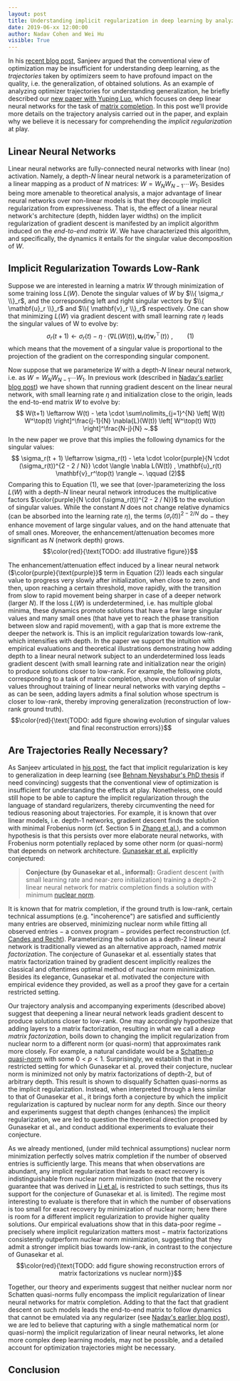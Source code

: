 ```yaml
---
layout: post
title: Understanding implicit regularization in deep learning by analyzing trajectories of gradient descent
date: 2019-06-xx 12:00:00
author: Nadav Cohen and Wei Hu
visible: True
---
```


In his [recent blog post](http://www.offconvex.org/2019/06/03/trajectories/), Sanjeev argued that the conventional view of optimization may be insufficient for understanding deep learning, as the *trajectories* taken by optimizers seem to have profound impact on the quality, i.e. the generalization, of obtained solutions.
As an example of analyzing optimizer trajectories for understanding generalization, he briefly described our [new paper with Yuping Luo](https://arxiv.org/abs/1905.13655), which focuses on deep linear neural networks for the task of [matrix completion](https://en.wikipedia.org/wiki/Matrix_completion).
In this post we'll provide more details on the trajectory analysis carried out in the paper, and explain why we believe it is necessary for comprehending the *implicit regularization* at play.

## Linear Neural Networks

Linear neural networks are fully-connected neural networks with linear (no) activation. 
Namely, a depth-$N$ linear neural network is a parameterization of a linear mapping as a product of $N$ matrices: $W = W_N W_{N-1} \cdots W_1$.
Besides being more amenable to theoretical analysis, a major advantage of linear neural networks over non-linear models is that they decouple implicit regularization from expressiveness.
That is, the effect of a linear neural network's architecture (depth, hidden layer widths) on the implicit regularization of gradient descent is manifested by an implicit algorithm induced on the *end-to-end matrix* $W$.
We have characterized this algorithm, and specifically, the dynamics it entails for the singular value decomposition of $W$.

## Implicit Regularization Towards Low-Rank

Suppose we are interested in learning a matrix $W$ through minimization of some training loss $L(W)$.
Denote the singular values of $W$ by $\\{ \sigma_r \\}_r$, and the corresponding left and right singular vectors by $\\{ \mathbf{u}_r \\}_r$ and $\\{ \mathbf{v}_r \\}_r$ respectively.
One can show that minimizing $L(W)$ via gradient descent with small learning rate $\eta$ leads the singular values of W to evolve by:
$$ \sigma_r(t + 1) \leftarrow \sigma_r(t) - \eta \cdot \langle \nabla L(W(t)) , \mathbf{u}_r(t) \mathbf{v}_r^\top(t) \rangle ~,
\qquad (1)$$
which means that the movement of a singular value is proportional to the projection of the gradient on the corresponding singular component.

Now suppose that we parameterize $W$ with a depth-$N$ linear neural network, i.e. as $W = W_N W_{N-1} \cdots W_1$.
In previous work (described in [Nadav's earlier blog post](http://www.offconvex.org/2018/03/02/acceleration-overparameterization/)) we have shown that running gradient descent on the linear neural network, with small learning rate $\eta$ and initialization close to the origin, leads the end-to-end matrix $W$ to evolve by:
$$ W(t+1) \leftarrow W(t) - \eta \cdot \sum\nolimits_{j=1}^{N} \left[ W(t) W^\top(t) \right]^\frac{j-1}{N} \nabla{L}(W(t)) \left[ W^\top(t) W(t) \right]^\frac{N-j}{N} ~.$$
In the new paper we prove that this implies the following dynamics for the singular values:
$$ \sigma_r(t + 1) \leftarrow \sigma_r(t) - \eta \cdot \color{purple}{N \cdot (\sigma_r(t))^{2 - 2 / N}} \cdot \langle \nabla L(W(t)) , \mathbf{u}_r(t) \mathbf{v}_r^\top(t) \rangle ~. \qquad (2)$$
Comparing this to Equation $(1)$, we see that (over-)parameterizing the loss $L(W)$ with a depth-$N$ linear neural network introduces the multiplicative factors $\color{purple}{N \cdot (\sigma_r(t))^{2 - 2 / N}}$ to the evolution of singular values.
While the constant $N$ does not change relative dynamics (can be absorbed into the learning rate $\eta$), the terms $(\sigma_r(t))^{2 - 2 / N}$ do $-$ they enhance movement of large singular values, and on the hand attenuate that of small ones.
Moreover, the enhancement/attenuation becomes more significant as $N$ (network depth) grows.
$$\color{red}{\text{TODO: add illustrative figure}}$$

The enhancement/attenuation effect induced by a linear neural network ($\color{purple}{\text{purple}}$ term in Equation $(2)$) leads each singular value to progress very slowly after initialization, when close to zero, and then, upon reaching a certain threshold, move rapidly, with the transition from slow to rapid movement being sharper in case of a deeper network (larger $N$).
If the loss $L(W)$ is underdetermined, i.e. has multiple global minima, these dynamics promote solutions that have a few large singular values and many small ones (that have yet to reach the phase transition between slow and rapid movement), with a gap that is more extreme the deeper the network is. 
This is an implicit regularization towards low-rank, which intensifies with depth.
In the paper we support the intuition with empirical evaluations and theoretical illustrations demonstrating how adding depth to a linear neural network subject to an underdetermined loss leads gradient descent (with small learning rate and initialization near the origin) to produce solutions closer to low-rank.
For example, the following plots, corresponding to a task of matrix completion, show evolution of singular values throughout training of linear neural networks with varying depths $-$ as can be seen, adding layers admits a final solution whose spectrum is closer to low-rank, thereby improving generalization (reconstruction of low-rank ground truth).
$$\color{red}{\text{TODO: add figure showing evolution of singular values and final reconstruction errors}}$$

## Are Trajectories Really Necessary?

As Sanjeev articulated in [his post](http://www.offconvex.org/2019/06/03/trajectories/), the fact that implicit regularization is key to generalization in deep learning (see [Behnam Neyshabur's PhD thesis](https://arxiv.org/pdf/1709.01953.pdf) if need convincing) suggests that the conventional view of optimization is insufficient for understanding the effects at play.
Nonetheless, one could still hope to be able to capture the implicit regularization through the language of standard regularizers, thereby circumventing the need for tedious reasoning about trajectories.
For example, it is known that over linear models, i.e. depth-$1$ networks, gradient descent finds the solution with minimal Frobenius norm (cf. Section 5 in [Zhang et al.](https://openreview.net/pdf?id=Sy8gdB9xx)), and a common hypothesis is that this persists over more elaborate neural networks, with Frobenius norm potentially replaced by some other norm (or quasi-norm) that depends on network architecture.
[Gunasekar et al.](https://papers.nips.cc/paper/7195-implicit-regularization-in-matrix-factorization.pdf) explicitly conjectured:

> **Conjecture (by Gunasekar et al., informal):**
> Gradient descent (with small learning rate and near-zero initialization) training a depth-$2$ linear neural network for matrix completion finds a solution with minimum [nuclear norm](https://en.wikipedia.org/wiki/Matrix_norm#Schatten_norms).

It is known that for matrix completion, if the ground truth is low-rank, certain technical assumptions (e.g. "incoherence") are satisfied and sufficiently many entries are observed, minimizing nuclear norm while fitting all observed entries $-$ a convex program $-$ provides perfect reconstruction (cf. [Candes and Recht](https://statweb.stanford.edu/~candes/papers/MatrixCompletion.pdf)).
Parameterizing the solution as a depth-$2$ linear neural network is traditionally viewed as an alternative approach, named *matrix factorization*.
The conjecture of Gunasekar et al. essentially states that matrix factorization trained by gradient descent implicitly realizes the classical and oftentimes optimal method of nuclear norm minimization.
Besides its elegance, Gunasekar et al. motivated the conjecture with empirical evidence they provided, as well as a proof they gave for a certain restricted setting.

Our trajectory analysis and accompanying experiments (described above) suggest that deepening a linear neural network leads gradient descent to produce solutions closer to low-rank.
One may accordingly hypothesize that adding layers to a matrix factorization, resulting in what we call a *deep matrix factorization*, boils down to changing the implicit regularization from nuclear norm to a different norm (or quasi-norm) that approximates rank more closely.
For example, a natural candidate would be a [Schatten-$p$ quasi-norm](https://en.wikipedia.org/wiki/Schatten_norm) with some $0 < p < 1$.
Surprisingly, we establish that in the restricted setting for which Gunasekar et al. proved their conjecture, nuclear norm is minimized not only by matrix factorizations of depth-$2$, but of arbitrary depth.
This result is shown to disqualify Schatten quasi-norms as the implicit regularization.
Instead, when interpreted through a lens similar to that of Gunasekar et al., it brings forth a conjecture by which the implicit regularization is captured by nuclear norm for any depth.
Since our theory and experiments suggest that depth changes (enhances) the implicit regularization, we are led to question the theoretical direction proposed by Gunasekar et al., and conduct additional experiments to evaluate their conjecture.

As we already mentioned, (under mild technical assumptions) nuclear norm minimization perfectly solves matrix completion if the number of observed entries is sufficiently large.
This means that when observations are abundant, any implicit regularization that leads to exact recovery is indistinguishable from nuclear norm minimization (note that the recovery guarantee that was derived in [Li et al.](http://proceedings.mlr.press/v75/li18a/li18a.pdf) is restricted to such settings, thus its support for the conjecture of Gunasekar et al. is limited). 
The regime most interesting to evaluate is therefore that in which the number of observations is too small for exact recovery by minimization of nuclear norm; here there is room for a different implicit regularization to provide higher quality solutions.
Our empirical evaluations show that in this data-poor regime $-$ precisely where implicit regularization matters most $-$ matrix factorizations consistently outperform nuclear norm minimization, suggesting that they admit a stronger implicit bias towards low-rank, in contrast to the conjecture of Gunasekar et al.
$$\color{red}{\text{TODO: add figure showing reconstruction errors of matrix factorizations vs nuclear norm}}$$

Together, our theory and experiments suggest that neither nuclear norm nor Schatten quasi-norms fully encompass the implicit regularization of linear neural networks for matrix completion.
Adding to that the fact that gradient descent on such models leads the end-to-end matrix to follow dynamics that cannot be emulated via any regularizer (see [Nadav's earlier blog post](http://www.offconvex.org/2018/03/02/acceleration-overparameterization/)), we are led to believe that capturing with a single mathematical norm (or quasi-norm) the implicit regularization of linear neural networks, let alone more complex deep learning models, may not be possible, and a detailed account for optimization trajectories might be necessary.

## Conclusion
